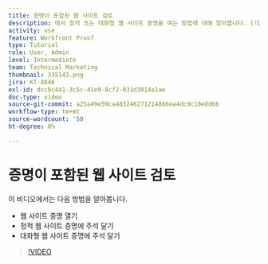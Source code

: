 ```yaml
---
title: 증명이 포함된 웹 사이트 검토
description: 에서 정적 또는 대화형 웹 사이트 증명을 여는 방법에 대해 알아봅니다. [!DNL  Workfront] 댓글을 달면 됩니다.
activity: use
feature: Workfront Proof
type: Tutorial
role: User, Admin
level: Intermediate
team: Technical Marketing
thumbnail: 335143.png
jira: KT-8846
exl-id: dcc8c441-3c5c-41e9-8cf2-031d3814a1ae
doc-type: video
source-git-commit: a25a49e59ca483246271214886ea4dc9c10e8d66
workflow-type: tm+mt
source-wordcount: '50'
ht-degree: 0%

---
```


# 증명이 포함된 웹 사이트 검토

이 비디오에서는 다음 방법을 알아봅니다.

* 웹 사이트 증명 열기
* 정적 웹 사이트 증명에 주석 달기
* 대화형 웹 사이트 증명에 주석 달기

>[!VIDEO](https://video.tv.adobe.com/v/335143/?quality=12&learn=on)

<!--
## Learn more
* Review an interactive proof
* Review a static proof
-->
